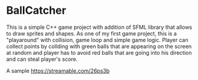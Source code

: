 # BallCatcher

This is a simple C++ game project with addition of SFML library that allows to draw sprites and shapes. As one of my first game project, this is a "playaround" with collision, game loop and simple game logic. Player can collect points by collding with green balls that are appearing on the screen at random and player has to avoid red balls that are going into his direction and can steal player's score.

A sample 
https://streamable.com/26ps3b
